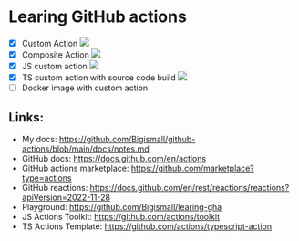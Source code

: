 # Learing GitHub actions 
- [x] Custom Action ![](https://github.com/Bigismall/learing-gha/actions/workflows/smile.yml/badge.svg)
- [x] Composite Action ![](https://github.com/Bigismall/learing-gha/actions/workflows/composite-action-math-matrix-manual.yml/badge.svg)
- [x] JS custom action ![](https://github.com/Bigismall/learing-gha/actions/workflows/composite-javascript-action-manual.yml/badge.svg)
- [x] TS custom action with source code build ![](https://github.com/Bigismall/learing-gha/actions/workflows/typescript-action-manual.yml/badge.svg)
- [ ] Docker image with custom action

## Links:
* My docs: https://github.com/Bigismall/github-actions/blob/main/docs/notes.md
* GitHub docs: https://docs.github.com/en/actions
* GitHub actions marketplace: https://github.com/marketplace?type=actions
* GitHub reactions: https://docs.github.com/en/rest/reactions/reactions?apiVersion=2022-11-28 
* Playground: https://github.com/Bigismall/learing-gha   
* JS Actions Toolkit: https://github.com/actions/toolkit
* TS Actions Template: https://github.com/actions/typescript-action